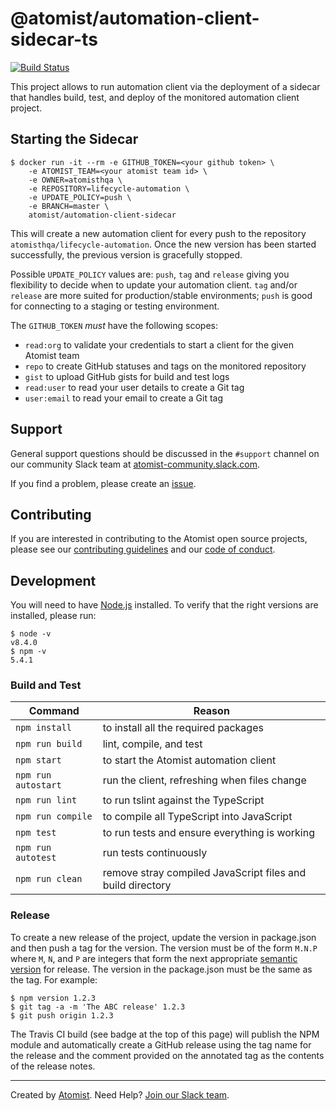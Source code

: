 # @atomist/automation-client-sidecar-ts

[![Build Status](https://travis-ci.org/atomist/automation-client-sidecar-ts.svg?branch=master)](https://travis-ci.org/atomist/automation-client-sidecar-ts)

This project allows to run automation client via the deployment of a
sidecar that handles build, test, and deploy of the monitored
automation client project.

## Starting the Sidecar

```
$ docker run -it --rm -e GITHUB_TOKEN=<your github token> \
    -e ATOMIST_TEAM=<your atomist team id> \
    -e OWNER=atomisthqa \
    -e REPOSITORY=lifecycle-automation \
    -e UPDATE_POLICY=push \
    -e BRANCH=master \
    atomist/automation-client-sidecar
```

This will create a new automation client for every push to the
repository `atomisthqa/lifecycle-automation`. Once the new version has
been started successfully, the previous version is gracefully stopped.

Possible `UPDATE_POLICY` values are: `push`, `tag` and `release`
giving you flexibility to decide when to update your automation
client. `tag` and/or `release` are more suited for production/stable
environments; `push` is good for connecting to a staging or testing
environment.

The `GITHUB_TOKEN` _must_ have the following scopes:

*   `read:org` to validate your credentials to start a client for the given Atomist team
*   `repo` to create GitHub statuses and tags on the monitored repository
*   `gist` to upload GitHub gists for build and test logs
*   `read:user` to read your user details to create a Git tag
*   `user:email` to read your email to create a Git tag

## Support

General support questions should be discussed in the `#support`
channel on our community Slack team
at [atomist-community.slack.com][slack].

If you find a problem, please create an [issue][].

[issue]: https://github.com/atomist/automation-client-sidecar-ts/issues

## Contributing

If you are interested in contributing to the Atomist open source
projects, please see our [contributing guidelines][contrib] and
our [code of conduct][code].

[contrib]: https://github.com/atomist/welcome/blob/master/CONTRIBUTING.md
[code]: https://github.com/atomist/welcome/blob/master/CODE_OF_CONDUCT.md

## Development

You will need to have [Node.js][node] installed.  To verify that the
right versions are installed, please run:

```
$ node -v
v8.4.0
$ npm -v
5.4.1
```

[node]: https://nodejs.org/ (Node.js)

### Build and Test

Command | Reason
------- | ------
`npm install` | to install all the required packages
`npm run build` | lint, compile, and test
`npm start` | to start the Atomist automation client
`npm run autostart` | run the client, refreshing when files change
`npm run lint` | to run tslint against the TypeScript
`npm run compile` | to compile all TypeScript into JavaScript
`npm test` | to run tests and ensure everything is working
`npm run autotest` | run tests continuously
`npm run clean` | remove stray compiled JavaScript files and build directory

### Release

To create a new release of the project, update the version in
package.json and then push a tag for the version.  The version must be
of the form `M.N.P` where `M`, `N`, and `P` are integers that form the
next appropriate [semantic version][semver] for release.  The version
in the package.json must be the same as the tag.  For example:

[semver]: http://semver.org

```console
$ npm version 1.2.3
$ git tag -a -m 'The ABC release' 1.2.3
$ git push origin 1.2.3
```

The Travis CI build (see badge at the top of this page) will publish
the NPM module and automatically create a GitHub release using the tag
name for the release and the comment provided on the annotated tag as
the contents of the release notes.

---

Created by [Atomist][atomist].
Need Help?  [Join our Slack team][slack].

[atomist]: https://www.atomist.com/
[slack]: https://join.atomist.com
